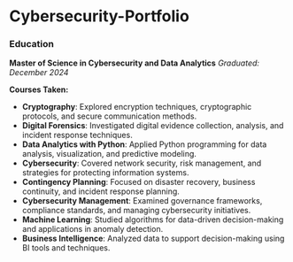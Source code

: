 # Cybersecurity-Portfolio

### Education

**Master of Science in Cybersecurity and Data Analytics**
*Graduated: December 2024*

**Courses Taken:** 
- **Cryptography**: Explored encryption techniques, cryptographic protocols, and secure communication methods.  
- **Digital Forensics**: Investigated digital evidence collection, analysis, and incident response techniques.  
- **Data Analytics with Python**: Applied Python programming for data analysis, visualization, and predictive modeling.  
- **Cybersecurity**: Covered network security, risk management, and strategies for protecting information systems.  
- **Contingency Planning**: Focused on disaster recovery, business continuity, and incident response planning.  
- **Cybersecurity Management**: Examined governance frameworks, compliance standards, and managing cybersecurity initiatives.  
- **Machine Learning**: Studied algorithms for data-driven decision-making and applications in anomaly detection.  
- **Business Intelligence**: Analyzed data to support decision-making using BI tools and techniques.

 
